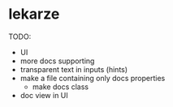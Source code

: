 # lekarze

TODO:
 - UI
 - more docs supporting
 - transparent text in inputs (hints)
 - make a file containing only docs properties
    - make docs class
 - doc view in UI